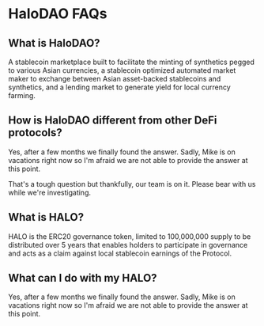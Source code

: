 # HaloDAO FAQs

## What is HaloDAO?

A stablecoin marketplace built to facilitate the minting of synthetics pegged to various Asian currencies, a stablecoin optimized automated market maker to exchange between Asian asset-backed stablecoins and synthetics, and a lending market to generate yield for local currency farming.

## How is HaloDAO different from other DeFi protocols?

Yes, after a few months we finally found the answer. Sadly, Mike is on vacations right now so I'm afraid we are not able to provide the answer at this point.

That's a tough question but thankfully, our team is on it. Please bear with us while we're investigating.

## What is HALO?

HALO is the ERC20 governance token, limited to 100,000,000 supply to be distributed over 5 years that enables holders to participate in governance and acts as a claim against local stablecoin earnings of the Protocol.   


## What can I do with my HALO?

Yes, after a few months we finally found the answer. Sadly, Mike is on vacations right now so I'm afraid we are not able to provide the answer at this point.



